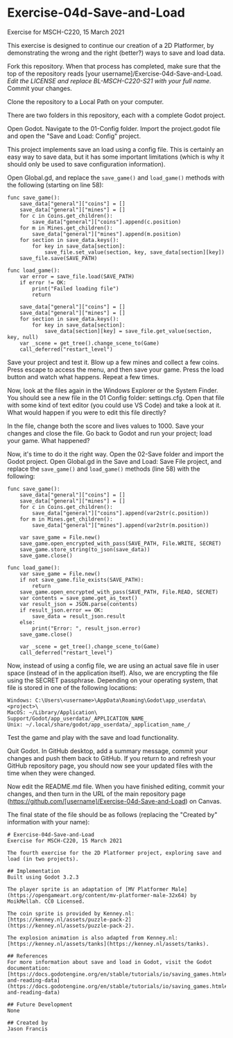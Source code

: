 # Exercise-04d-Save-and-Load
Exercise for MSCH-C220, 15 March 2021

This exercise is designed to continue our creation of a 2D Platformer, by demonstrating the wrong and the right (better?) ways to save and load data.

Fork this repository. When that process has completed, make sure that the top of the repository reads [your username]/Exercise-04d-Save-and-Load. *Edit the LICENSE and replace BL-MSCH-C220-S21 with your full name.* Commit your changes.

Clone the repository to a Local Path on your computer.

There are two folders in this repository, each with a complete Godot project.

Open Godot. Navigate to the 01-Config folder. Import the project.godot file and open the "Save and Load: Config" project.

This project implements save an load using a config file. This is certainly an easy way to save data, but it has some important limitations (which is why it should only be used to save configuration information).

Open Global.gd, and replace the `save_game()` and `load_game()` methods with the following (starting on line 58):
```
func save_game():
	save_data["general"]["coins"] = []
	save_data["general"]["mines"] = []
	for c in Coins.get_children():
		save_data["general"]["coins"].append(c.position)
	for m in Mines.get_children():
		save_data["general"]["mines"].append(m.position)
	for section in save_data.keys():
		for key in save_data[section]:
			save_file.set_value(section, key, save_data[section][key])
	save_file.save(SAVE_PATH)

func load_game():
	var error = save_file.load(SAVE_PATH)
	if error != OK:
		print("Failed loading file")
		return
	
	save_data["general"]["coins"] = []
	save_data["general"]["mines"] = []
	for section in save_data.keys():
		for key in save_data[section]:
			save_data[section][key] = save_file.get_value(section, key, null)
	var _scene = get_tree().change_scene_to(Game)
	call_deferred("restart_level")
```

Save your project and test it. Blow up a few mines and collect a few coins. Press escape to access the menu, and then save your game. Press the load button and watch what happens. Repeat a few times.

Now, look at the files again in the Windows Explorer or the System Finder. You should see a new file in the 01 Config folder: settings.cfg. Open that file with some kind of text editor (you could use VS Code) and take a look at it. What would happen if you were to edit this file directly?

In the file, change both the score and lives values to 1000. Save your changes and close the file. Go back to Godot and run your project; load your game. What happened?

Now, it's time to do it the right way. Open the 02-Save folder and import the Godot project. Open Global.gd in the Save and Load: Save File project, and replace the `save_game()` and `load_game()` methods (line 58) with the following:
```
func save_game():
	save_data["general"]["coins"] = []
	save_data["general"]["mines"] = []
	for c in Coins.get_children():
		save_data["general"]["coins"].append(var2str(c.position))
	for m in Mines.get_children():
		save_data["general"]["mines"].append(var2str(m.position))

	var save_game = File.new()
	save_game.open_encrypted_with_pass(SAVE_PATH, File.WRITE, SECRET)
	save_game.store_string(to_json(save_data))
	save_game.close()
	
func load_game():
	var save_game = File.new()
	if not save_game.file_exists(SAVE_PATH):
		return
	save_game.open_encrypted_with_pass(SAVE_PATH, File.READ, SECRET)
	var contents = save_game.get_as_text()
	var result_json = JSON.parse(contents)
	if result_json.error == OK:
		save_data = result_json.result
	else:
		print("Error: ", result_json.error)
	save_game.close()
	
	var _scene = get_tree().change_scene_to(Game)
	call_deferred("restart_level")
```

Now, instead of using a config file, we are using an actual save file in user space (instead of in the application itself). Also, we are encrypting the file using the SECRET passphrase. Depending on your operating system, that file is stored in one of the following locations:
```
Windows: C:\Users\<username>\AppData\Roaming\Godot\app_userdata\<project>\
MacOS: ~/Library/Application\ Support/Godot/app_userdata/_APPLICATION_NAME_
Unix: ~/.local/share/godot/app_userdata/_application_name_/
```

Test the game and play with the save and load functionality.

Quit Godot. In GitHub desktop, add a summary message, commit your changes and push them back to GitHub. If you return to and refresh your GitHub repository page, you should now see your updated files with the time when they were changed.

Now edit the README.md file. When you have finished editing, commit your changes, and then turn in the URL of the main repository page (https://github.com/[username]/Exercise-04d-Save-and-Load) on Canvas.

The final state of the file should be as follows (replacing the "Created by" information with your name):
```
# Exercise-04d-Save-and-Load
Exercise for MSCH-C220, 15 March 2021

The fourth exercise for the 2D Platformer project, exploring save and load (in two projects).

## Implementation
Built using Godot 3.2.3

The player sprite is an adaptation of [MV Platformer Male](https://opengameart.org/content/mv-platformer-male-32x64) by MoikMellah. CC0 Licensed.

The coin sprite is provided by Kenney.nl: [https://kenney.nl/assets/puzzle-pack-2](https://kenney.nl/assets/puzzle-pack-2).

The explosion animation is also adapted from Kenney.nl: [https://kenney.nl/assets/tanks](https://kenney.nl/assets/tanks).

## References
For more information about save and load in Godot, visit the Godot documentation: [https://docs.godotengine.org/en/stable/tutorials/io/saving_games.html#saving-and-reading-data](https://docs.godotengine.org/en/stable/tutorials/io/saving_games.html#saving-and-reading-data)

## Future Development
None

## Created by 
Jason Francis
```